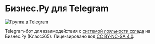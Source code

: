 <h1> Бизнес.Ру для Telegram </h1>

<a href="//t.me/bru_tg"><img src="https://img.shields.io/badge/группа-2CA5E0?style=flat&logo=telegram&logoColor=white" alt="Группа в Telegram"/></a>

<p> 
Telegram-бот для взаимодействия с 
<a href="//online.business.ru/vozmozhnosti/sistema-loyalnosti">системой лояльности склада</a> 
на Бизнес.Ру (Класс365). 
Лицензировано под 
<a href="LICENSE">CC BY-NC-SA 4.0</a>. 
</p>
